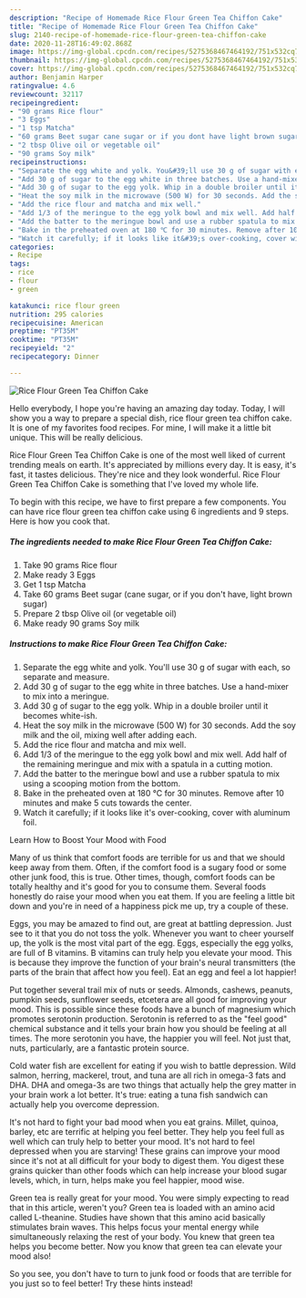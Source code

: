 ```yaml
---
description: "Recipe of Homemade Rice Flour Green Tea Chiffon Cake"
title: "Recipe of Homemade Rice Flour Green Tea Chiffon Cake"
slug: 2140-recipe-of-homemade-rice-flour-green-tea-chiffon-cake
date: 2020-11-28T16:49:02.868Z
image: https://img-global.cpcdn.com/recipes/5275368467464192/751x532cq70/rice-flour-green-tea-chiffon-cake-recipe-main-photo.jpg
thumbnail: https://img-global.cpcdn.com/recipes/5275368467464192/751x532cq70/rice-flour-green-tea-chiffon-cake-recipe-main-photo.jpg
cover: https://img-global.cpcdn.com/recipes/5275368467464192/751x532cq70/rice-flour-green-tea-chiffon-cake-recipe-main-photo.jpg
author: Benjamin Harper
ratingvalue: 4.6
reviewcount: 32117
recipeingredient:
- "90 grams Rice flour"
- "3 Eggs"
- "1 tsp Matcha"
- "60 grams Beet sugar cane sugar or if you dont have light brown sugar"
- "2 tbsp Olive oil or vegetable oil"
- "90 grams Soy milk"
recipeinstructions:
- "Separate the egg white and yolk. You&#39;ll use 30 g of sugar with each, so separate and measure."
- "Add 30 g of sugar to the egg white in three batches. Use a hand-mixer to mix into a meringue."
- "Add 30 g of sugar to the egg yolk. Whip in a double broiler until it becomes white-ish."
- "Heat the soy milk in the microwave (500 W) for 30 seconds. Add the soy milk and the oil, mixing well after adding each."
- "Add the rice flour and matcha and mix well."
- "Add 1/3 of the meringue to the egg yolk bowl and mix well. Add half of the remaining meringue and mix with a spatula in a cutting motion."
- "Add the batter to the meringue bowl and use a rubber spatula to mix using a scooping motion from the bottom."
- "Bake in the preheated oven at 180 ℃ for 30 minutes. Remove after 10 minutes and make 5 cuts towards the center."
- "Watch it carefully; if it looks like it&#39;s over-cooking, cover with aluminum foil."
categories:
- Recipe
tags:
- rice
- flour
- green

katakunci: rice flour green 
nutrition: 295 calories
recipecuisine: American
preptime: "PT35M"
cooktime: "PT35M"
recipeyield: "2"
recipecategory: Dinner

---
```



![Rice Flour Green Tea Chiffon Cake](https://img-global.cpcdn.com/recipes/5275368467464192/751x532cq70/rice-flour-green-tea-chiffon-cake-recipe-main-photo.jpg)

Hello everybody, I hope you're having an amazing day today. Today, I will show you a way to prepare a special dish, rice flour green tea chiffon cake. It is one of my favorites food recipes. For mine, I will make it a little bit unique. This will be really delicious.

Rice Flour Green Tea Chiffon Cake is one of the most well liked of current trending meals on earth. It's appreciated by millions every day. It is easy, it's fast, it tastes delicious. They're nice and they look wonderful. Rice Flour Green Tea Chiffon Cake is something that I've loved my whole life.




To begin with this recipe, we have to first prepare a few components. You can have rice flour green tea chiffon cake using 6 ingredients and 9 steps. Here is how you cook that.

<!--inarticleads1-->

##### The ingredients needed to make Rice Flour Green Tea Chiffon Cake:

1. Take 90 grams Rice flour
1. Make ready 3 Eggs
1. Get 1 tsp Matcha
1. Take 60 grams Beet sugar (cane sugar, or if you don&#39;t have, light brown sugar)
1. Prepare 2 tbsp Olive oil (or vegetable oil)
1. Make ready 90 grams Soy milk




<!--inarticleads2-->

##### Instructions to make Rice Flour Green Tea Chiffon Cake:

1. Separate the egg white and yolk. You&#39;ll use 30 g of sugar with each, so separate and measure.
1. Add 30 g of sugar to the egg white in three batches. Use a hand-mixer to mix into a meringue.
1. Add 30 g of sugar to the egg yolk. Whip in a double broiler until it becomes white-ish.
1. Heat the soy milk in the microwave (500 W) for 30 seconds. Add the soy milk and the oil, mixing well after adding each.
1. Add the rice flour and matcha and mix well.
1. Add 1/3 of the meringue to the egg yolk bowl and mix well. Add half of the remaining meringue and mix with a spatula in a cutting motion.
1. Add the batter to the meringue bowl and use a rubber spatula to mix using a scooping motion from the bottom.
1. Bake in the preheated oven at 180 ℃ for 30 minutes. Remove after 10 minutes and make 5 cuts towards the center.
1. Watch it carefully; if it looks like it&#39;s over-cooking, cover with aluminum foil.




Learn How to Boost Your Mood with Food


Many of us think that comfort foods are terrible for us and that we should keep away from them. Often, if the comfort food is a sugary food or some other junk food, this is true. Other times, though, comfort foods can be totally healthy and it's good for you to consume them. Several foods honestly do raise your mood when you eat them. If you are feeling a little bit down and you're in need of a happiness pick me up, try a couple of these.

Eggs, you may be amazed to find out, are great at battling depression. Just see to it that you do not toss the yolk. Whenever you want to cheer yourself up, the yolk is the most vital part of the egg. Eggs, especially the egg yolks, are full of B vitamins. B vitamins can truly help you elevate your mood. This is because they improve the function of your brain's neural transmitters (the parts of the brain that affect how you feel). Eat an egg and feel a lot happier!

Put together several trail mix of nuts or seeds. Almonds, cashews, peanuts, pumpkin seeds, sunflower seeds, etcetera are all good for improving your mood. This is possible since these foods have a bunch of magnesium which promotes serotonin production. Serotonin is referred to as the "feel good" chemical substance and it tells your brain how you should be feeling at all times. The more serotonin you have, the happier you will feel. Not just that, nuts, particularly, are a fantastic protein source.

Cold water fish are excellent for eating if you wish to battle depression. Wild salmon, herring, mackerel, trout, and tuna are all rich in omega-3 fats and DHA. DHA and omega-3s are two things that actually help the grey matter in your brain work a lot better. It's true: eating a tuna fish sandwich can actually help you overcome depression. 

It's not hard to fight your bad mood when you eat grains. Millet, quinoa, barley, etc are terrific at helping you feel better. They help you feel full as well which can truly help to better your mood. It's not hard to feel depressed when you are starving! These grains can improve your mood since it's not at all difficult for your body to digest them. You digest these grains quicker than other foods which can help increase your blood sugar levels, which, in turn, helps make you feel happier, mood wise.

Green tea is really great for your mood. You were simply expecting to read that in this article, weren't you? Green tea is loaded with an amino acid called L-theanine. Studies have shown that this amino acid basically stimulates brain waves. This helps focus your mental energy while simultaneously relaxing the rest of your body. You knew that green tea helps you become better. Now you know that green tea can elevate your mood also!

So you see, you don't have to turn to junk food or foods that are terrible for you just so to feel better! Try  these hints  instead!

